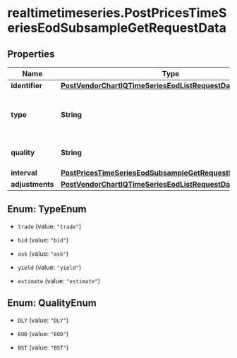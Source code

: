 # realtimetimeseries.PostPricesTimeSeriesEodSubsampleGetRequestData

## Properties

Name | Type | Description | Notes
------------ | ------------- | ------------- | -------------
**identifier** | [**PostVendorChartIQTimeSeriesEodListRequestDataIdentifier**](PostVendorChartIQTimeSeriesEodListRequestDataIdentifier.md) |  | 
**type** | **String** | Type of the price as configured for the customer. | [optional] [default to &#39;trade&#39;]
**quality** | **String** | Quality of the price. | [optional] [default to &#39;DLY&#39;]
**interval** | [**PostPricesTimeSeriesEodSubsampleGetRequestDataInterval**](PostPricesTimeSeriesEodSubsampleGetRequestDataInterval.md) |  | 
**adjustments** | [**PostVendorChartIQTimeSeriesEodListRequestDataAdjustments**](PostVendorChartIQTimeSeriesEodListRequestDataAdjustments.md) |  | [optional] 



## Enum: TypeEnum


* `trade` (value: `"trade"`)

* `bid` (value: `"bid"`)

* `ask` (value: `"ask"`)

* `yield` (value: `"yield"`)

* `estimate` (value: `"estimate"`)





## Enum: QualityEnum


* `DLY` (value: `"DLY"`)

* `EOD` (value: `"EOD"`)

* `BST` (value: `"BST"`)




